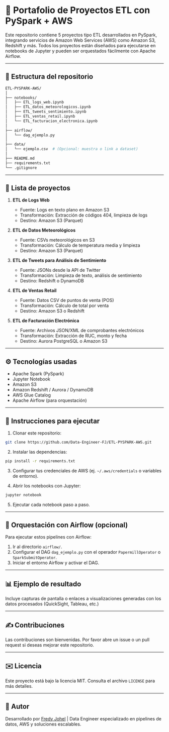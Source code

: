 # 🧠 Portafolio de Proyectos ETL con PySpark + AWS

Este repositorio contiene 5 proyectos tipo ETL desarrollados en PySpark, integrando servicios de Amazon Web Services (AWS) como Amazon S3, Redshift y más. Todos los proyectos están diseñados para ejecutarse en notebooks de Jupyter y pueden ser orquestados fácilmente con Apache Airflow.

---

## 📁 Estructura del repositorio

```bash
ETL-PYSPARK-AWS/
│
├── notebooks/
│   ├── ETL_logs_web.ipynb
│   ├── ETL_datos_meteorologicos.ipynb
│   ├── ETL_tweets_sentimiento.ipynb
│   ├── ETL_ventas_retail.ipynb
│   └── ETL_facturacion_electronica.ipynb
│
├── airflow/
│   └── dag_ejemplo.py
│
├── data/
│   └── ejemplo.csv  # (Opcional: muestra o link a dataset)
│
├── README.md
├── requirements.txt
└── .gitignore
```

---

## 📅 Lista de proyectos

1. **ETL de Logs Web**
   - Fuente: Logs en texto plano en Amazon S3
   - Transformación: Extracción de códigos 404, limpieza de logs
   - Destino: Amazon S3 (Parquet)

2. **ETL de Datos Meteorológicos**
   - Fuente: CSVs meteorológicos en S3
   - Transformación: Cálculo de temperatura media y limpieza
   - Destino: Amazon S3 (Parquet)

3. **ETL de Tweets para Análisis de Sentimiento**
   - Fuente: JSONs desde la API de Twitter
   - Transformación: Limpieza de texto, análisis de sentimiento
   - Destino: Redshift o DynamoDB

4. **ETL de Ventas Retail**
   - Fuente: Datos CSV de puntos de venta (POS)
   - Transformación: Cálculo de total por venta
   - Destino: Amazon S3 o Redshift

5. **ETL de Facturación Electrónica**
   - Fuente: Archivos JSON/XML de comprobantes electrónicos
   - Transformación: Extracción de RUC, monto y fecha
   - Destino: Aurora PostgreSQL o Amazon S3

---

## ⚙️ Tecnologías usadas

- Apache Spark (PySpark)
- Jupyter Notebook
- Amazon S3
- Amazon Redshift / Aurora / DynamoDB
- AWS Glue Catalog
- Apache Airflow (para orquestación)

---

## 🚀 Instrucciones para ejecutar

1. Clonar este repositorio:
```bash
git clone https://github.com/Data-Engineer-FJ/ETL-PYSPARK-AWS.git
```

2. Instalar las dependencias:
```bash
pip install -r requirements.txt
```

3. Configurar tus credenciales de AWS (ej. `~/.aws/credentials` o variables de entorno).

4. Abrir los notebooks con Jupyter:
```bash
jupyter notebook
```

5. Ejecutar cada notebook paso a paso.

---

## 🔄 Orquestación con Airflow (opcional)

Para ejecutar estos pipelines con Airflow:
1. Ir al directorio `airflow/`.
2. Configurar el DAG `dag_ejemplo.py` con el operador `PapermillOperator` o `SparkSubmitOperator`.
3. Iniciar el entorno Airflow y activar el DAG.

---

## 📊 Ejemplo de resultado

Incluye capturas de pantalla o enlaces a visualizaciones generadas con los datos procesados (QuickSight, Tableau, etc.)

---

## ✍️ Contribuciones

Las contribuciones son bienvenidas. Por favor abre un issue o un pull request si deseas mejorar este repositorio.

---

## ✉️ Licencia

Este proyecto está bajo la licencia MIT. Consulta el archivo `LICENSE` para más detalles.

---

## 🌟 Autor

Desarrollado por [Fredy Johel](https://github.com/Data-Engineer-FJ) | Data Engineer especializado en pipelines de datos, AWS y soluciones escalables.

